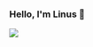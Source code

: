 ### Hello, I'm Linus 👋

![](https://estruyf-github.azurewebsites.net/api/VisitorHit?user=alfinusjonssonf&repo=github-visitors-badge&countColorcountColor&countColor=%237B1E7A)
